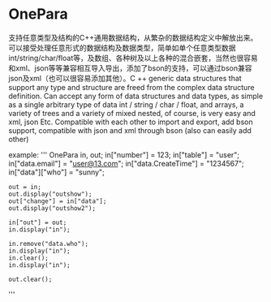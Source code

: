# OnePara
支持任意类型及结构的C++通用数据结构，从繁杂的数据结构定义中解放出来。可以接受处理任意形式的数据结构及数据类型，简单如单个任意类型数据int/string/char/float等，及数组、各种树及以上各种的混合嵌套，当然也很容易和xml、json等等兼容相互导入导出，添加了bson的支持，可以通过bson兼容json及xml（也可以很容易添加其他）。C ++ generic data structures that support any type and structure are freed from the complex data structure definition. Can accept any form of data structures and data types, as simple as a single arbitrary type of data int / string / char / float, and arrays, a variety of trees and a variety of mixed nested, of course, is very easy and xml, json Etc. Compatible with each other to import and export, add bson support, compatible with json and xml through bson (also can easily add other)

example:
'''
    OnePara in, out;
    in["number"] = 123;
    in["table"] = "user";
    in["data.email"] = "user@13.com";
    in["data.CreateTime"] = "1234567";
    in["data"]["who"] = "sunny";
    
    out = in;
    out.display("outshow");
    out["change"] = in["data"];
    out.display("outshow2");
    
    in["out"] = out;
    in.display("in");
    
    in.remove("data.who");
    in.display("in");
    in.clear();
    in.display("in");
    
    out.clear();

'''
